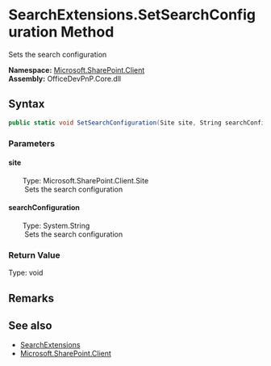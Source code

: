 # SearchExtensions.SetSearchConfiguration Method  
 Sets the search configuration   

**Namespace:** [Microsoft.SharePoint.Client](Microsoft.SharePoint.Client.md)  
**Assembly:** OfficeDevPnP.Core.dll  
## Syntax
```C#
public static void SetSearchConfiguration(Site site, String searchConfiguration)
```
### Parameters
#### site  
&emsp;&emsp;Type: Microsoft.SharePoint.Client.Site  
&emsp;&emsp; Sets the search configuration   

  

#### searchConfiguration  
&emsp;&emsp;Type: System.String  
&emsp;&emsp; Sets the search configuration   

  

### Return Value
Type: void  

## Remarks
  
## See also
- [SearchExtensions](Microsoft.SharePoint.Client.SearchExtensions.md) 
- [Microsoft.SharePoint.Client](Microsoft.SharePoint.Client.md) 
